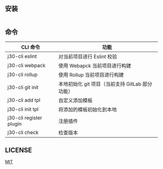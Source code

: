 
## 安装
```jsx


```
## 命令
| CLI 命令 | 功能 |
| --- | --- |
| j30-cli eslint | 对当前项目进行 Eslint 校验 |
| j30-cli webpack | 使用 Webapck 当前项目进行构建  |
| j30-cli rollup | 使用 Rollup 当前项目进行构建  |
| j30-cli git init | 本地初始化 git 项目（当前支持 GitLab 部分功能）  |
| j30-cli add tpl | 自定义添加模板 |
| j30-cli init tpl | 将添加的模板初始化到本地 |
| j30-cli register plugin | 注册插件 |
| j30-cli check | 检查版本 |

## LICENSE

[MIT](https://en.wikipedia.org/wiki/MIT_License)